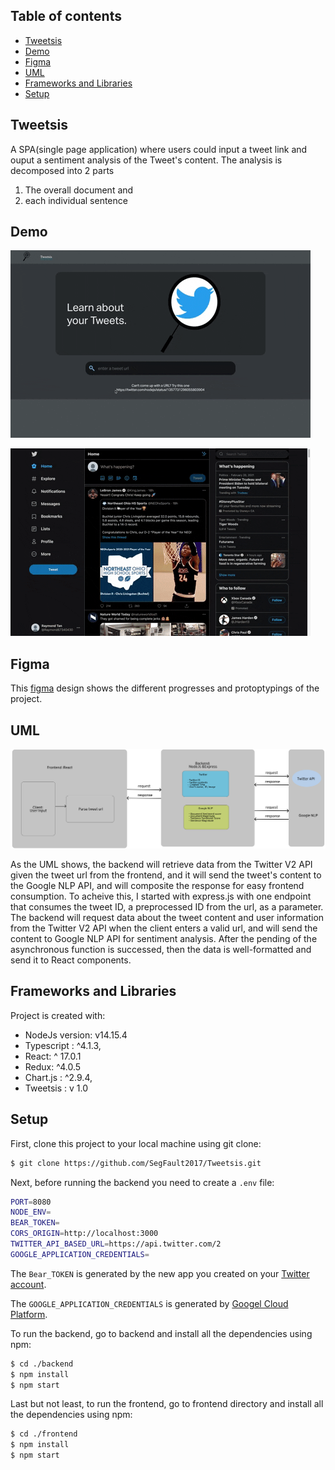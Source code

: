 ## Table of contents

- [Tweetsis](#tweetsis)
- [Demo](#demo)
- [Figma](#figma)
- [UML](#uml)
- [Frameworks and Libraries](#frameworks-and-libraries)
- [Setup](#setup)

## Tweetsis

A SPA(single page application) where users could input a tweet link and ouput a sentiment analysis of the Tweet's content. The analysis is decomposed into 2 parts

1. The overall document and
2. each individual sentence

## Demo

![Part 1](demos/tweetsis_part1.gif)

![Part 2](demos/tweetsis_part2.gif)

## Figma

This [figma](https://www.figma.com/file/50TrKSMeIRGMlM3Wz9RYgG/Tweetsis?node-id=0%3A1) design shows the different progresses and protoptypings of the project.

## UML

![UML](demos/UML.png)

As the UML shows, the backend will retrieve data from the Twitter V2 API given the tweet url from the frontend, and it will send the tweet's content to the Google NLP API, and will composite the response for easy frontend consumption. To acheive this, I started with express.js with one endpoint that consumes the tweet ID, a preprocessed ID from the url, as a parameter. The backend will request data about the tweet content and user information from the Twitter V2 API when the client enters a valid url, and will send the content to Google NLP API for sentiment analysis. After the pending of the asynchronous function is successed, then the data is well-formatted and send it to React components.

## Frameworks and Libraries

Project is created with:

- NodeJs version: v14.15.4
- Typescript : ^4.1.3,
- React: ^ 17.0.1
- Redux: ^4.0.5
- Chart.js : ^2.9.4,
- Tweetsis : v 1.0

## Setup

First, clone this project to your local machine using git clone:

```bash
$ git clone https://github.com/SegFault2017/Tweetsis.git
```

Next, before running the backend you need to create a `.env` file:

```bash
PORT=8080
NODE_ENV=
BEAR_TOKEN=
CORS_ORIGIN=http://localhost:3000
TWITTER_API_BASED_URL=https://api.twitter.com/2
GOOGLE_APPLICATION_CREDENTIALS=
```

The `Bear_TOKEN` is generated by the new app you created on your [Twitter account](https://developer.twitter.com/en/apply-for-access).

The `GOOGLE_APPLICATION_CREDENTIALS` is generated by [Googel Cloud Platform](https://cloud.google.com/?utm_source=google&utm_medium=cpc&utm_campaign=na-CA-all-en-dr-bkws-all-all-trial-e-dr-1009892&utm_content=text-ad-none-any-DEV_c-CRE_491349594430-ADGP_Desk+%7C+BKWS+-+EXA+%7C+Txt+~+Storage+~+Cloud+Storage_Cloud+_General-KWID_43700060013010330-kwd-46560699950&utm_term=KW_google%20cloud%20account-ST_google+cloud+account&gclid=Cj0KCQiA7NKBBhDBARIsAHbXCB7bGsRSxtUcGvasQVENmU1qUJR7OlbIhJu1pEUvxBCG1VX4NO87Yd8aAl-VEALw_wcB).

To run the backend, go to backend and install all the dependencies using npm:

```bash
$ cd ./backend
$ npm install
$ npm start
```

Last but not least, to run the frontend, go to frontend directory and install all the dependencies using npm:

```bash
$ cd ./frontend
$ npm install
$ npm start
```
